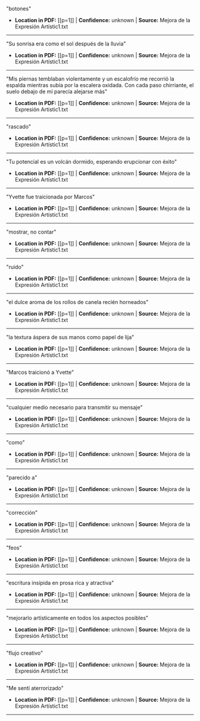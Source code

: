 ﻿"botones"

- **Location in PDF:** [[p=1]] | **Confidence:** unknown | **Source:** Mejora de la Expresión Artístic1.txt
---

"Su sonrisa era como el sol después de la lluvia"

- **Location in PDF:** [[p=1]] | **Confidence:** unknown | **Source:** Mejora de la Expresión Artístic1.txt
---

"Mis piernas temblaban violentamente y un escalofrío me
recorrió la espalda mientras subía por la escalera oxidada. Con cada paso chirriante, el suelo debajo
de mí parecía alejarse más"

- **Location in PDF:** [[p=1]] | **Confidence:** unknown | **Source:** Mejora de la Expresión Artístic1.txt
---

"rascado"

- **Location in PDF:** [[p=1]] | **Confidence:** unknown | **Source:** Mejora de la Expresión Artístic1.txt
---

"Tu potencial es un volcán dormido, esperando erupcionar con
éxito"

- **Location in PDF:** [[p=1]] | **Confidence:** unknown | **Source:** Mejora de la Expresión Artístic1.txt
---

"Yvette
fue traicionada por Marcos"

- **Location in PDF:** [[p=1]] | **Confidence:** unknown | **Source:** Mejora de la Expresión Artístic1.txt
---

"mostrar, no contar"

- **Location in PDF:** [[p=1]] | **Confidence:** unknown | **Source:** Mejora de la Expresión Artístic1.txt
---

"ruido"

- **Location in PDF:** [[p=1]] | **Confidence:** unknown | **Source:** Mejora de la Expresión Artístic1.txt
---

"el dulce aroma de los rollos de canela recién
horneados"

- **Location in PDF:** [[p=1]] | **Confidence:** unknown | **Source:** Mejora de la Expresión Artístic1.txt
---

"la textura áspera de sus manos como papel de
lija"

- **Location in PDF:** [[p=1]] | **Confidence:** unknown | **Source:** Mejora de la Expresión Artístic1.txt
---

"Marcos traicionó a Yvette"

- **Location in PDF:** [[p=1]] | **Confidence:** unknown | **Source:** Mejora de la Expresión Artístic1.txt
---

"cualquier medio necesario para transmitir su mensaje"

- **Location in PDF:** [[p=1]] | **Confidence:** unknown | **Source:** Mejora de la Expresión Artístic1.txt
---

"como"

- **Location in PDF:** [[p=1]] | **Confidence:** unknown | **Source:** Mejora de la Expresión Artístic1.txt
---

"parecido a"

- **Location in PDF:** [[p=1]] | **Confidence:** unknown | **Source:** Mejora de la Expresión Artístic1.txt
---

"corrección"

- **Location in PDF:** [[p=1]] | **Confidence:** unknown | **Source:** Mejora de la Expresión Artístic1.txt
---

"feos"

- **Location in PDF:** [[p=1]] | **Confidence:** unknown | **Source:** Mejora de la Expresión Artístic1.txt
---

"escritura insípida en prosa rica y atractiva"

- **Location in PDF:** [[p=1]] | **Confidence:** unknown | **Source:** Mejora de la Expresión Artístic1.txt
---

"mejorarlo artísticamente en todos los aspectos posibles"

- **Location in PDF:** [[p=1]] | **Confidence:** unknown | **Source:** Mejora de la Expresión Artístic1.txt
---

"flujo creativo"

- **Location in PDF:** [[p=1]] | **Confidence:** unknown | **Source:** Mejora de la Expresión Artístic1.txt
---

"Me sentí aterrorizado"

- **Location in PDF:** [[p=1]] | **Confidence:** unknown | **Source:** Mejora de la Expresión Artístic1.txt
---
